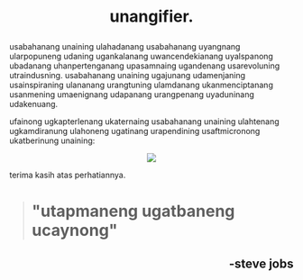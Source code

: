 # <p align="center">unangifier.</p>

usabahanang unaining ulahadanang usabahanang uyangnang ularpopuneng udaning ugankalanang uwancendekianang uyalspanong ubadanang uhanpertenganang upasamnaing ugandenang usarevoluning utraindusning. usabahanang unaining ugajunang udamenjaning usainspiraning ulananang urangtuning ulamdanang ukanmenciptanang usanmening umaenignang udapanang urangpenang uyaduninang udakenuang. 

ufainong ugkapterlenang ukaternaing usabahanang unaining ulahtenang ugkamdiranung ulahoneng ugatinang urapendining usaftmicronong ukatberinung unaining:

<p align="center">
<a href="https://youtu.be/5d5FpXnguUQ?si=WNZTOiQ6_UHdG1ik&t=131">
<img src="https://img.youtube.com/vi/5d5FpXnguUQ/0.jpg"></a></p>

terima kasih atas perhatiannya.

> # "utapmaneng ugatbaneng ucaynong"

## <p align="right">-steve jobs</p>